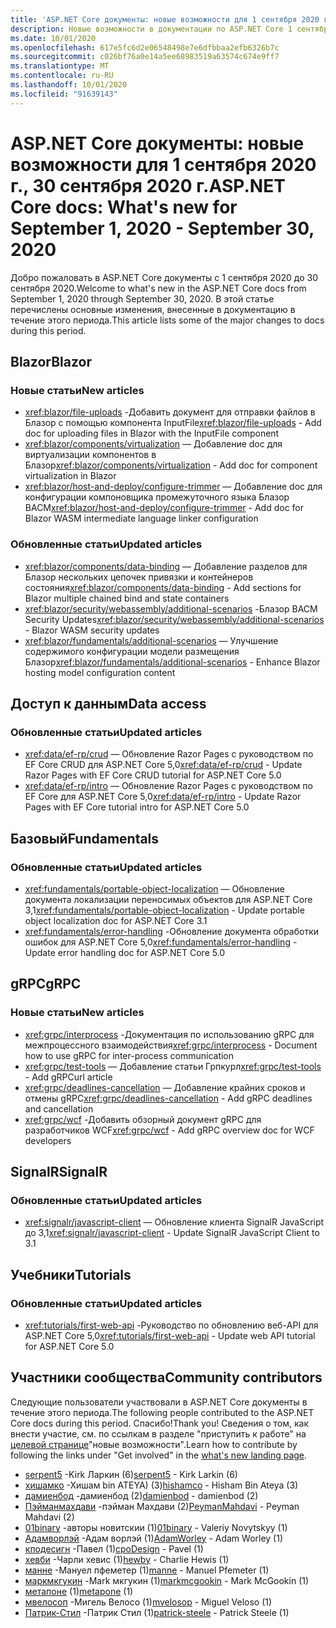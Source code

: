 ```yaml
---
title: 'ASP.NET Core документы: новые возможности для 1 сентября 2020 г., 30 сентября 2020 г.'
description: Новые возможности в документации по ASP.NET Core 1 сентября 2020 г. 30 сентября 2020.
ms.date: 10/01/2020
ms.openlocfilehash: 617e5fc6d2e06548498e7e6dfbbaa2efb6326b7c
ms.sourcegitcommit: c026bf76a0e14a5ee68983519a63574c674e9ff7
ms.translationtype: MT
ms.contentlocale: ru-RU
ms.lasthandoff: 10/01/2020
ms.locfileid: "91639143"
---
```

# <a name="aspnet-core-docs-whats-new-for-september-1-2020---september-30-2020"></a><span data-ttu-id="154b7-103">ASP.NET Core документы: новые возможности для 1 сентября 2020 г., 30 сентября 2020 г.</span><span class="sxs-lookup"><span data-stu-id="154b7-103">ASP.NET Core docs: What's new for September 1, 2020 - September 30, 2020</span></span>

<span data-ttu-id="154b7-104">Добро пожаловать в ASP.NET Core документы с 1 сентября 2020 до 30 сентября 2020.</span><span class="sxs-lookup"><span data-stu-id="154b7-104">Welcome to what's new in the ASP.NET Core docs from September 1, 2020 through September 30, 2020.</span></span> <span data-ttu-id="154b7-105">В этой статье перечислены основные изменения, внесенные в документацию в течение этого периода.</span><span class="sxs-lookup"><span data-stu-id="154b7-105">This article lists some of the major changes to docs during this period.</span></span>

## <a name="blazor"></a><span data-ttu-id="154b7-106">Blazor</span><span class="sxs-lookup"><span data-stu-id="154b7-106">Blazor</span></span>

### <a name="new-articles"></a><span data-ttu-id="154b7-107">Новые статьи</span><span class="sxs-lookup"><span data-stu-id="154b7-107">New articles</span></span>

- <span data-ttu-id="154b7-108"><xref:blazor/file-uploads> -Добавить документ для отправки файлов в Блазор с помощью компонента InputFile</span><span class="sxs-lookup"><span data-stu-id="154b7-108"><xref:blazor/file-uploads> - Add doc for uploading files in Blazor with the InputFile component</span></span>
- <span data-ttu-id="154b7-109"><xref:blazor/components/virtualization> — Добавление doc для виртуализации компонентов в Блазор</span><span class="sxs-lookup"><span data-stu-id="154b7-109"><xref:blazor/components/virtualization> - Add doc for component virtualization in Blazor</span></span>
- <span data-ttu-id="154b7-110"><xref:blazor/host-and-deploy/configure-trimmer> — Добавление doc для конфигурации компоновщика промежуточного языка Блазор ВАСМ</span><span class="sxs-lookup"><span data-stu-id="154b7-110"><xref:blazor/host-and-deploy/configure-trimmer> - Add doc for Blazor WASM intermediate language linker configuration</span></span>

### <a name="updated-articles"></a><span data-ttu-id="154b7-111">Обновленные статьи</span><span class="sxs-lookup"><span data-stu-id="154b7-111">Updated articles</span></span>

- <span data-ttu-id="154b7-112"><xref:blazor/components/data-binding> — Добавление разделов для Блазор нескольких цепочек привязки и контейнеров состояния</span><span class="sxs-lookup"><span data-stu-id="154b7-112"><xref:blazor/components/data-binding> - Add sections for Blazor multiple chained bind and state containers</span></span>
- <span data-ttu-id="154b7-113"><xref:blazor/security/webassembly/additional-scenarios> -Блазор ВАСМ Security Updates</span><span class="sxs-lookup"><span data-stu-id="154b7-113"><xref:blazor/security/webassembly/additional-scenarios> - Blazor WASM security updates</span></span>
- <span data-ttu-id="154b7-114"><xref:blazor/fundamentals/additional-scenarios> — Улучшение содержимого конфигурации модели размещения Блазор</span><span class="sxs-lookup"><span data-stu-id="154b7-114"><xref:blazor/fundamentals/additional-scenarios> - Enhance Blazor hosting model configuration content</span></span>

## <a name="data-access"></a><span data-ttu-id="154b7-115">Доступ к данным</span><span class="sxs-lookup"><span data-stu-id="154b7-115">Data access</span></span>

### <a name="updated-articles"></a><span data-ttu-id="154b7-116">Обновленные статьи</span><span class="sxs-lookup"><span data-stu-id="154b7-116">Updated articles</span></span>

- <span data-ttu-id="154b7-117"><xref:data/ef-rp/crud> — Обновление Razor Pages с руководством по EF Core CRUD для ASP.NET Core 5,0</span><span class="sxs-lookup"><span data-stu-id="154b7-117"><xref:data/ef-rp/crud> - Update Razor Pages with EF Core CRUD tutorial for ASP.NET Core 5.0</span></span>
- <span data-ttu-id="154b7-118"><xref:data/ef-rp/intro> — Обновление Razor Pages с руководством по EF Core для ASP.NET Core 5,0</span><span class="sxs-lookup"><span data-stu-id="154b7-118"><xref:data/ef-rp/intro> - Update Razor Pages with EF Core tutorial intro for ASP.NET Core 5.0</span></span>

## <a name="fundamentals"></a><span data-ttu-id="154b7-119">Базовый</span><span class="sxs-lookup"><span data-stu-id="154b7-119">Fundamentals</span></span>

### <a name="updated-articles"></a><span data-ttu-id="154b7-120">Обновленные статьи</span><span class="sxs-lookup"><span data-stu-id="154b7-120">Updated articles</span></span>

- <span data-ttu-id="154b7-121"><xref:fundamentals/portable-object-localization> — Обновление документа локализации переносимых объектов для ASP.NET Core 3,1</span><span class="sxs-lookup"><span data-stu-id="154b7-121"><xref:fundamentals/portable-object-localization> - Update portable object localization doc for ASP.NET Core 3.1</span></span>
- <span data-ttu-id="154b7-122"><xref:fundamentals/error-handling> -Обновление документа обработки ошибок для ASP.NET Core 5,0</span><span class="sxs-lookup"><span data-stu-id="154b7-122"><xref:fundamentals/error-handling> - Update error handling doc for ASP.NET Core 5.0</span></span>

## <a name="grpc"></a><span data-ttu-id="154b7-123">gRPC</span><span class="sxs-lookup"><span data-stu-id="154b7-123">gRPC</span></span>

### <a name="new-articles"></a><span data-ttu-id="154b7-124">Новые статьи</span><span class="sxs-lookup"><span data-stu-id="154b7-124">New articles</span></span>

- <span data-ttu-id="154b7-125"><xref:grpc/interprocess> -Документация по использованию gRPC для межпроцессного взаимодействия</span><span class="sxs-lookup"><span data-stu-id="154b7-125"><xref:grpc/interprocess> - Document how to use gRPC for inter-process communication</span></span>
- <span data-ttu-id="154b7-126"><xref:grpc/test-tools> — Добавление статьи Грпкурл</span><span class="sxs-lookup"><span data-stu-id="154b7-126"><xref:grpc/test-tools> - Add gRPCurl article</span></span>
- <span data-ttu-id="154b7-127"><xref:grpc/deadlines-cancellation> — Добавление крайних сроков и отмены gRPC</span><span class="sxs-lookup"><span data-stu-id="154b7-127"><xref:grpc/deadlines-cancellation> - Add gRPC deadlines and cancellation</span></span>
- <span data-ttu-id="154b7-128"><xref:grpc/wcf> -Добавить обзорный документ gRPC для разработчиков WCF</span><span class="sxs-lookup"><span data-stu-id="154b7-128"><xref:grpc/wcf> - Add gRPC overview doc for WCF developers</span></span>

## <a name="signalr"></a><span data-ttu-id="154b7-129">SignalR</span><span class="sxs-lookup"><span data-stu-id="154b7-129">SignalR</span></span>

### <a name="updated-articles"></a><span data-ttu-id="154b7-130">Обновленные статьи</span><span class="sxs-lookup"><span data-stu-id="154b7-130">Updated articles</span></span>

- <span data-ttu-id="154b7-131"><xref:signalr/javascript-client> — Обновление клиента SignalR JavaScript до 3,1</span><span class="sxs-lookup"><span data-stu-id="154b7-131"><xref:signalr/javascript-client> - Update SignalR JavaScript Client to 3.1</span></span>

## <a name="tutorials"></a><span data-ttu-id="154b7-132">Учебники</span><span class="sxs-lookup"><span data-stu-id="154b7-132">Tutorials</span></span>

### <a name="updated-articles"></a><span data-ttu-id="154b7-133">Обновленные статьи</span><span class="sxs-lookup"><span data-stu-id="154b7-133">Updated articles</span></span>

- <span data-ttu-id="154b7-134"><xref:tutorials/first-web-api> -Руководство по обновлению веб-API для ASP.NET Core 5,0</span><span class="sxs-lookup"><span data-stu-id="154b7-134"><xref:tutorials/first-web-api> - Update web API tutorial for ASP.NET Core 5.0</span></span>

## <a name="community-contributors"></a><span data-ttu-id="154b7-135">Участники сообщества</span><span class="sxs-lookup"><span data-stu-id="154b7-135">Community contributors</span></span>

<span data-ttu-id="154b7-136">Следующие пользователи участвовали в ASP.NET Core документы в течение этого периода.</span><span class="sxs-lookup"><span data-stu-id="154b7-136">The following people contributed to the ASP.NET Core docs during this period.</span></span> <span data-ttu-id="154b7-137">Спасибо!</span><span class="sxs-lookup"><span data-stu-id="154b7-137">Thank you!</span></span> <span data-ttu-id="154b7-138">Сведения о том, как внести участие, см. по ссылкам в разделе "приступить к работе" на [целевой странице](index.yml)"новые возможности".</span><span class="sxs-lookup"><span data-stu-id="154b7-138">Learn how to contribute by following the links under "Get involved" in the [what's new landing page](index.yml).</span></span>

- <span data-ttu-id="154b7-139">[serpent5](https://github.com/serpent5) -Kirk Ларкин (6)</span><span class="sxs-lookup"><span data-stu-id="154b7-139">[serpent5](https://github.com/serpent5) - Kirk Larkin (6)</span></span>
- <span data-ttu-id="154b7-140">[хишамко](https://github.com/hishamco) -Хишам bin ATEYA) (3)</span><span class="sxs-lookup"><span data-stu-id="154b7-140">[hishamco](https://github.com/hishamco) - Hisham Bin Ateya (3)</span></span>
- <span data-ttu-id="154b7-141">[дамиенбод](https://github.com/damienbod) -дамиенбод (2)</span><span class="sxs-lookup"><span data-stu-id="154b7-141">[damienbod](https://github.com/damienbod) - damienbod (2)</span></span>
- <span data-ttu-id="154b7-142">[Пэйманмахдави](https://github.com/PeymanMahdavi) -пэйман Махдави (2)</span><span class="sxs-lookup"><span data-stu-id="154b7-142">[PeymanMahdavi](https://github.com/PeymanMahdavi) - Peyman Mahdavi (2)</span></span>
- <span data-ttu-id="154b7-143">[01binary](https://github.com/01binary) -авторы новитскии (1)</span><span class="sxs-lookup"><span data-stu-id="154b7-143">[01binary](https://github.com/01binary) - Valeriy Novytskyy (1)</span></span>
- <span data-ttu-id="154b7-144">[Адамворлэй](https://github.com/AdamWorley) -Адам ворлэй (1)</span><span class="sxs-lookup"><span data-stu-id="154b7-144">[AdamWorley](https://github.com/AdamWorley) - Adam Worley (1)</span></span>
- <span data-ttu-id="154b7-145">[кподесигн](https://github.com/cpoDesign) -Павел (1)</span><span class="sxs-lookup"><span data-stu-id="154b7-145">[cpoDesign](https://github.com/cpoDesign) - Pavel (1)</span></span>
- <span data-ttu-id="154b7-146">[хевби](https://github.com/hewby) -Чарли хевис (1)</span><span class="sxs-lookup"><span data-stu-id="154b7-146">[hewby](https://github.com/hewby) - Charlie Hewis (1)</span></span>
- <span data-ttu-id="154b7-147">[манне](https://github.com/manne) -Мануел пфеметер (1)</span><span class="sxs-lookup"><span data-stu-id="154b7-147">[manne](https://github.com/manne) - Manuel Pfemeter (1)</span></span>
- <span data-ttu-id="154b7-148">[маркмкгукин](https://github.com/markmcgookin) -Mark мкгукин (1)</span><span class="sxs-lookup"><span data-stu-id="154b7-148">[markmcgookin](https://github.com/markmcgookin) - Mark McGookin (1)</span></span>
- <span data-ttu-id="154b7-149">[метапоне](https://github.com/metapone) (1)</span><span class="sxs-lookup"><span data-stu-id="154b7-149">[metapone](https://github.com/metapone) (1)</span></span>
- <span data-ttu-id="154b7-150">[мвелосоп](https://github.com/mvelosop) -Мигель Велосо (1)</span><span class="sxs-lookup"><span data-stu-id="154b7-150">[mvelosop](https://github.com/mvelosop) - Miguel Veloso (1)</span></span>
- <span data-ttu-id="154b7-151">[Патрик-Стил](https://github.com/patrick-steele) -Патрик Стил (1)</span><span class="sxs-lookup"><span data-stu-id="154b7-151">[patrick-steele](https://github.com/patrick-steele) - Patrick Steele (1)</span></span>
